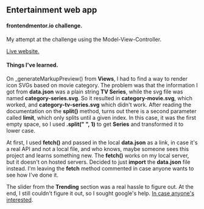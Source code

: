## Entertainment web app

#### frontendmentor.io challenge.

My attempt at the challenge using the Model-View-Controller.

[Live website.](https://scintillating-haupia-39e0b2.netlify.app/)

#### Things I've learned.

On \_generateMarkupPreview() from **Views**, I had to find a way to render icon SVGs based on movie category. The problem was that the information I got from **data.json** was a plain string **TV Series**, while the svg file was named **category-series.svg**. So it resulted in **category-movie.svg**, which worked, and **category-tv-series.svg** which didn't work. After reading the documentation on the **split()** method, turns out there is a second parameter called **limit**, which only splits until a given index. In this case, it was the first empty space, so I used **.split(" ", 1)** to get **Series** and transformed it to lower case.

At first, I used **fetch()** and passed in the local **data.json** as a link, in case it's a real API and not a local file, and who knows, maybe someone sees this project and learns something new. The **fetch()** works on my local server, but it doesn't on hosted servers. Decided to just **import** the **data.json** file instead. I'm leaving the **fetch** method commented in case anyone wants to see how I've done it.

The slider from the **Trending** section was a real hassle to figure out. At the end, I still couldn't figure it out, so I sought google's help. [In case anyone's interested](https://codepen.io/tuesta/pen/QoMqBY).
